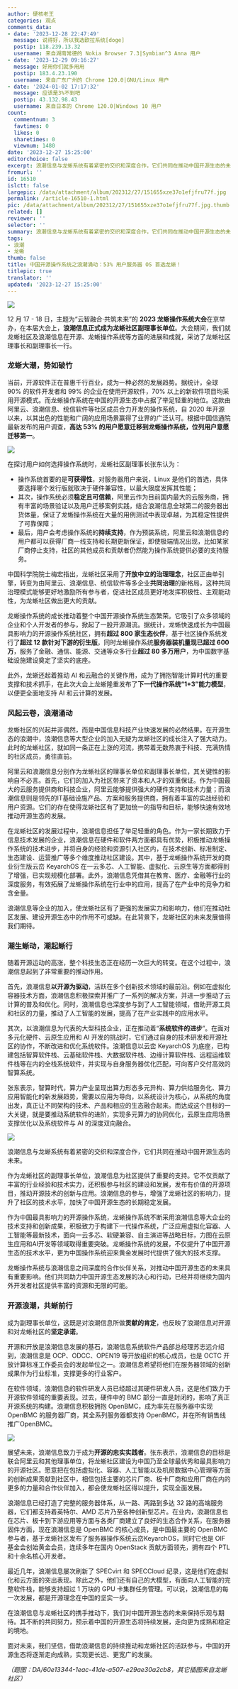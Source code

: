 ```yaml
---
author: 硬核老王
categories: 观点
comments_data:
- date: '2023-12-28 22:47:49'
  message: 说得好，所以我选欧拉系统[doge]
  postip: 118.239.13.32
  username: 来自湖南常德的 Nokia Browser 7.3|Symbian^3 Anna 用户
- date: '2023-12-29 09:16:27'
  message: 好用你们就多用用
  postip: 183.4.23.190
  username: 来自广东广州的 Chrome 120.0|GNU/Linux 用户
- date: '2024-01-02 17:17:32'
  message: 应该是3%不到吧
  postip: 43.132.98.43
  username: 来自日本的 Chrome 120.0|Windows 10 用户
count:
  commentnum: 3
  favtimes: 0
  likes: 0
  sharetimes: 0
  viewnum: 1480
date: '2023-12-27 15:25:00'
editorchoice: false
excerpt: 浪潮信息与龙蜥系统有着紧密的交织和深度合作，它们共同在推动中国开源生态的未来。
fromurl: ''
id: 16510
islctt: false
largepic: /data/attachment/album/202312/27/151655xze37o1efjfru77f.jpg
permalink: /article-16510-1.html
pic: /data/attachment/album/202312/27/151655xze37o1efjfru77f.jpg.thumb.jpg
related: []
reviewer: ''
selector: ''
summary: 浪潮信息与龙蜥系统有着紧密的交织和深度合作，它们共同在推动中国开源生态的未来。
tags:
- 浪潮
- 龙蜥
thumb: false
title: 中国开源操作系统之浪潮涌动：53% 用户服务器 OS 首选龙蜥！
titlepic: true
translator: ''
updated: '2023-12-27 15:25:00'
---
```


![](/data/attachment/album/202312/27/151655xze37o1efjfru77f.jpg)


12 月 17 - 18 日，主题为“云智融合·共筑未来”的 **2023 龙蜥操作系统大会**在京举办，在本届大会上，**浪潮信息正式成为龙蜥社区副理事长单位**。大会期间，我们就龙蜥社区及浪潮信息在开源、龙蜥操作系统等方面的进展和成就，采访了龙蜥社区理事长和副理事长一行。


### 龙蜥大潮，势如破竹


当前，开源软件正在普惠千行百业，成为一种必然的发展趋势。据统计，全球 90% 的软件开发者和 99% 的企业在使用开源软件，70% 以上的新软件项目均采用开源模式。而龙蜥操作系统在中国的开源生态中占据了举足轻重的地位。这款由阿里云、浪潮信息、统信软件等社区成员合力开发的操作系统，自 2020 年开源以来，以其出色的性能和广阔的应用场景赢得了业界的广泛认可。根据中国信通院最新发布的用户调查，**高达 53% 的用户愿意迁移到龙蜥操作系统，位列用户意愿迁移第一**。


![](/data/attachment/album/202312/27/153232kqd41iqnldnhrziy.jpg)


在探讨用户如何选择操作系统时，龙蜥社区副理事长张东认为：


* 操作系统首要的是**可获得性**，对服务器用户来说，Linux 是他们的首选，具体要选择哪个发行版就取决于硬件兼容性，以最大限度发挥其性能；
* 其次，操作系统必须**稳定且可信赖**，阿里云作为目前国内最大的云服务商，拥有丰富的场景验证以及用户迁移案例实践，结合浪潮信息全球第二的服务器出货体量，保证了龙蜥操作系统在大量的用例测试中表现卓越，为其稳定性提供了可靠保障；
* 最后，用户会考虑操作系统的**持续支持**，作为预装系统，阿里云和浪潮信息的用户都可以获得厂商一线支持和长期更新保证，即使极端情况出现，比如某家厂商停止支持，社区的其他成员和贡献者仍然能为操作系统提供必要的支持服务。


中国科学院院士梅宏指出，龙蜥社区采用了**开放中立的治理理念**，社区正由单引擎，转变为由阿里云、浪潮信息、统信软件等多企业**共同治理**的新格局，这种共同治理模式能够更好地激励所有参与者，促进社区成员更好地发挥积极性、主观能动性，为龙蜥社区做出更大的贡献。


龙蜥操作系统的成长推动着整个中国开源操作系统生态繁荣。它吸引了众多领域的企业和个人开发者的参与，掀起了一股开源潮流。据统计，龙蜥快速成长为中国最具影响力的开源操作系统社区，拥有**超过 800 家生态伙伴**，基于社区操作系统发行了**超过 12 款针对下游的衍生版**，同时龙蜥操作系统**服务器装机量现已超过 600 万**，服务了金融、通信、能源、交通等众多行业**超过 80 多万用户**，为中国数字基础设施建设奠定了坚实的底座。


此外，龙蜥还起着推动 AI 和云融合的关键作用，成为了拥抱智能计算时代的重要支撑和技术抓手，在此次大会上龙蜥隆重发布了**下一代操作系统“1+3”能力模型**，以便更全面地支持 AI 和云计算的发展。


### 风起云卷，浪潮涌动


龙蜥社区的兴起并非偶然，而是中国信息科技产业快速发展的必然结果。在开源生态的浪潮中，浪潮信息等大型企业的加入无疑为龙蜥社区的成长注入了强大动力。此时的龙蜥社区，就如同一条正在上涨的河流，携带着无数热衷于科技、充满热情的社区成员，勇往直前。


阿里云和浪潮信息分别作为龙蜥社区的理事长单位和副理事长单位，其关键性的影响自不必言。首先，它们的加入为社区带来了资本和人才的双重保证。作为中国最大的云服务提供商和科技企业，阿里云能够提供强大的硬件支持和技术力量；而浪潮信息则是领先的IT基础设施产品、方案和服务提供商，拥有着丰富的实战经验和用户资源。它们的存在使得龙蜥社区有了更加统一的指导和目标，能够快速有效地推动开源生态的发展。


在龙蜥社区的发展过程中，浪潮信息担任了举足轻重的角色。作为一家长期致力于信息技术发展的企业，浪潮信息在硬件和软件两方面都具有优势，积极推动龙蜥操作系统的技术进步，并将自身的经验和资源引入社区内，在技术创新、标准制定、生态建设、运营推广等多个维度推动社区建设。其中，基于龙蜥操作系统开发的商业衍生版云峦 KeyarchOS 在一云多芯、人工智能、虚拟化、云原生等方面都得到了增强，已实现规模化部署。此外，浪潮信息凭借其在教育、医疗、金融等行业的深度服务，有效拓展了龙蜥操作系统在行业中的应用，提高了在产业中的竞争力和含金量。


浪潮信息等企业的加入，使龙蜥社区有了更强的发展实力和影响力，他们在推动社区发展、建设开源生态中的作用不可或缺。在此背景下，龙蜥社区的未来发展值得我们期待。


### 潮生蜥动，潮起蜥行


随着开源运动的高涨，整个科技生态正在经历一次巨大的转变。在这个过程中，浪潮信息起到了非常重要的推动作用。


首先，浪潮信息**以开源为驱动**，活跃在多个创新技术领域的最前沿。例如在虚拟化容器技术方面，浪潮信息积极探索并推广了一系列的解决方案，并进一步推动了云计算的普及和优化。同时，浪潮信息也深度参与到了人工智能领域，借助开源工具和社区的力量，推动了人工智能的发展，提高了在产业实践中的应用水平。


其次，以浪潮信息为代表的大型科技企业，正在推动着“**系统软件的进步**”。在面对多元化硬件、云原生应用和 AI 开发的挑战时，它们通过自身的技术研发和开源社区的协作，不断改进和优化系统软件。浪潮信息以云峦 KeyarchOS 为底座，已构建包括智算软件栈、云基础软件栈、大数据软件栈、边缘计算软件栈、远程运维软件栈等在内的全栈系统软件，并实现与自身服务器优化匹配，可向客户交付高效的智算系统。


张东表示，智算时代，算力产业呈现出算力形态多元异构、算力供给服务化、算力应用智能化的新发展趋势，需要以应用为导向，以系统设计为核心，从系统的角度出发，真正让不同架构的技术、产品和相应的生态融合起来。而达成这个目标的一大关键，就是要推动系统软件的进阶，实现多元算力的协同优化，云原生应用场景支撑优化以及系统软件与 AI 的深度双向融合。


![](/data/attachment/album/202312/27/152356d4n37q933n77s227.jpg)


浪潮信息与龙蜥系统有着紧密的交织和深度合作，它们共同在推动中国开源生态的未来。


作为龙蜥社区的副理事长单位，浪潮信息为社区提供了重要的支持。它不仅贡献了丰富的行业经验和技术实力，还积极参与社区的建设和发展，发布有价值的开源项目，推动开源技术的创新与应用。浪潮信息的参与，增强了龙蜥社区的影响力，提升了社区的技术水平，加快了中国开源生态的长期稳定发展。


作为中国最具影响力的开源操作系统，龙蜥操作系统不断采用浪潮信息等大企业的技术支持和创新成果，积极致力于构建下一代操作系统，广泛应用虚拟化容器、人工智能等最新技术，面向一云多芯、软硬兼容、自主演进等战略目标，力图在云原生应用和AI开发等领域取得重要突破。龙蜥操作系统的发展，不仅提升了中国开源生态的技术水平，更为中国操作系统迎来黄金发展时代提供了强大的技术支撑。


龙蜥操作系统与浪潮信息之间深度的合作伙伴关系，对推动中国开源生态的未来具有重要影响。他们共同助力中国开源生态发展的决心和行动，已经并将继续为国内外开发者社区提供丰富的资源和无限的可能。


### 开源浪潮，共蜥前行


成为副理事长单位，这既是对浪潮信息所做**贡献的肯定**，也反映了浪潮信息对开源和对龙蜥社区的**坚定承诺**。


开源和开放是浪潮信息发展的基石，浪潮信息系统软件产品部总经理苏志远介绍到，浪潮信息是 OCP、ODCC、OPEN19 等开放组织的核心成员，也是 OCTC 开放计算标准工作委员会的发起单位之一。浪潮信息希望将他们在服务器领域的创新成果作为行业标准，支撑更多的行业客户。


在软件领域，浪潮信息的软件研发人员已经超过其硬件研发人员，这是他们致力于开源软件领域的重要表现。过去，硬件中的 BMC 部分一直是封闭的，影响了真正开源系统的构建。浪潮信息积极拥抱 OpenBMC，成为率先在服务器中实现 OpenBMC 的服务器厂商，其全系列服务器都支持 OpenBMC，并在所有销售线推广OpenBMC。


![](/data/attachment/album/202312/27/152450a2u5myqdllldlao5.jpg)


展望未来，浪潮信息致力于成为**开源的忠实实践者**。张东表示，浪潮信息的目标是联合阿里云和其他理事单位，将龙蜥社区建设为中国乃至全球最优秀和最具影响力的开源社区。愿意把在包括虚拟化、容器、人工智能以及机房数据中心管理等方面的创新成果贡献到社区中，相信包括主要的芯片厂商、板卡厂商和应用厂商在内的更多的力量和合作伙伴加入，都会使龙蜥社区得以提升，实现全面发展。


浪潮信息已经打造了完整的服务器体系，从一路、两路到多达 32 路的高端服务器，它们都支持着英特尔、AMD 芯片乃至各种创新型芯片。在业内，浪潮信息也在芯片、板卡到下游应用等方面与各类厂商建立了良好的生态合作关系，在服务器固件方面，现在浪潮信息是 OpenBMC 的核心成员，是中国最主要的 OpenBMC 参与者，基于龙蜥社区发布了服务器操作系统云峦KeyarchOS，同时它也是 OIF 基金会创始黄金会员，连续多年在国内 OpenStack 贡献方面领先，拥有四个 PTL 和十余名核心开发者。


最近几年，浪潮信息屡次刷新了 SPECvirt 和 SPECCloud 纪录，这是他们在虚拟化和云方面的突出表现。除此之外，他们还有自己的大模型，有面向人工智能的完整软件栈，能够支持超过 1 万块的 GPU 卡集群任务管理。可以说，浪潮信息的每一次发展，都是开源理念在中国的坚实一步。


在浪潮信息与龙蜥社区的携手推动下，我们对中国开源生态的未来保持乐观与期待。其不断的共同努力，预示着中国的开源生态将持续发展，走向更为成熟和稳定的境地。


面对未来，我们坚信，借助浪潮信息的持续推动和龙蜥社区的活跃参与，中国的开源生态将逐渐走向成熟，实现更长远、更宽广的发展。


*（题图：DA/60e13344-1eac-41de-a507-e29ae30a2cb8，其它插图来自龙蜥社区）*